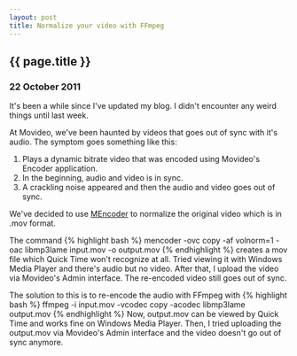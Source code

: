 ```yaml
---
layout: post
title: Normalize your video with FFmpeg
---
```


<h2>
  {{ page.title }}
</h2>

<h3>22 October 2011</h3>

It's been a while since I've updated my blog. I didn't encounter any weird things until last week.

At Movideo, we've been haunted by videos that goes out of sync with it's audio.
The symptom goes something like this:

1. Plays a dynamic bitrate video that was encoded using Movideo's Encoder application.
2. In the beginning, audio and video is in sync.
3. A crackling noise appeared and then the audio and video goes out of sync.

We've decided to use <a href="http://www.mplayerhq.hu/DOCS/HTML/en/mencoder.html">MEncoder</a> to normalize
the original video which is in .mov format.

The command 
{% highlight bash %}
mencoder -ovc copy -af volnorm=1 -oac libmp3lame input.mov -o output.mov
{% endhighlight %}
creates a mov file
which Quick Time won't recognize at all. Tried viewing it with Windows Media Player and there's audio but no video.
After that, I upload the video via Movideo's Admin interface. The re-encoded video still goes out of sync.

The solution to this is to re-encode the audio with FFmpeg with 
{% highlight bash %}
ffmpeg -i input.mov -vcodec copy -acodec libmp3lame output.mov
{% endhighlight %}
Now, output.mov can be viewed by Quick Time and works fine on Windows Media Player.
Then, I tried uploading the output.mov via Movideo's Admin interface and the video doesn't go out of sync anymore.
